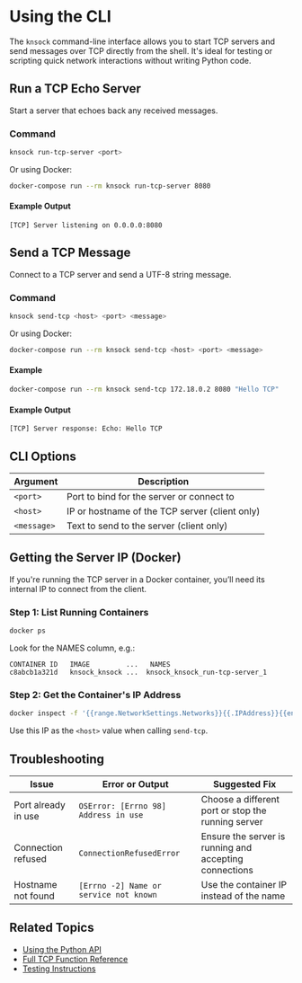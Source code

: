 # Using the CLI

The `knsock` command-line interface allows you to start TCP servers and send messages over TCP directly from the shell. It's ideal for testing or scripting quick network interactions without writing Python code.

## Run a TCP Echo Server

Start a server that echoes back any received messages.

### Command

```bash
knsock run-tcp-server <port>
```

Or using Docker:

```bash
docker-compose run --rm knsock run-tcp-server 8080
```

#### Example Output

```
[TCP] Server listening on 0.0.0.0:8080
```

## Send a TCP Message

Connect to a TCP server and send a UTF-8 string message.

### Command

```bash
knsock send-tcp <host> <port> <message>
```

Or using Docker:

```bash
docker-compose run --rm knsock send-tcp <host> <port> <message>
```

#### Example

```bash
docker-compose run --rm knsock send-tcp 172.18.0.2 8080 "Hello TCP"
```

#### Example Output

```
[TCP] Server response: Echo: Hello TCP
```

## CLI Options

| Argument  | Description                              |
|-----------|------------------------------------------|
| `<port>`  | Port to bind for the server or connect to |
| `<host>`  | IP or hostname of the TCP server (client only) |
| `<message>` | Text to send to the server (client only) |

## Getting the Server IP (Docker)

If you're running the TCP server in a Docker container, you’ll need its internal IP to connect from the client.

### Step 1: List Running Containers

```bash
docker ps
```

Look for the NAMES column, e.g.:

```
CONTAINER ID   IMAGE         ...   NAMES
c8abcb1a321d   knsock_knsock ...  knsock_knsock_run-tcp-server_1
```

### Step 2: Get the Container's IP Address

```bash
docker inspect -f '{{range.NetworkSettings.Networks}}{{.IPAddress}}{{end}}' <container_name_or_id>
```

Use this IP as the `<host>` value when calling `send-tcp`.

## Troubleshooting

| Issue              | Error or Output                     | Suggested Fix                          |
|--------------------|-------------------------------------|----------------------------------------|
| Port already in use | `OSError: [Errno 98] Address in use` | Choose a different port or stop the running server |
| Connection refused  | `ConnectionRefusedError`            | Ensure the server is running and accepting connections |
| Hostname not found  | `[Errno -2] Name or service not known` | Use the container IP instead of the name |

## Related Topics

- [Using the Python API](#)
- [Full TCP Function Reference](#)
- [Testing Instructions](#)